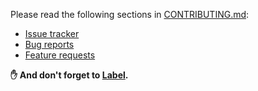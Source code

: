 Please read the following sections in [CONTRIBUTING.md](../CONTRIBUTING.md):

- [Issue tracker](../CONTRIBUTING.md#issue-tracker)
- [Bug reports](../CONTRIBUTING.md#bug-reports)
- [Feature requests](../CONTRIBUTING.md#feature-requests)

**✋ And don't forget to [Label](https://github.com/chris-pearce/backpack.css/labels).**
